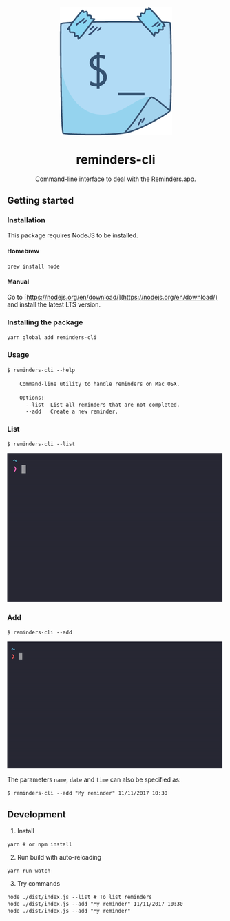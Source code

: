 <p align="center"> 
<img align="center" src="media/logo.gif" alt="reminders-cli" title="reminders-cli" />
</p>

<h1 align="center">reminders-cli</h1>
<p align="center">
  Command-line interface to deal with the Reminders.app.
</p>

## Getting started

### Installation

This package requires NodeJS to be installed.

#### Homebrew
```console
brew install node
```

#### Manual
Go to [https://nodejs.org/en/download/](https://nodejs.org/en/download/) and install the latest LTS version.

### Installing the package
```console
yarn global add reminders-cli
```

### Usage

```console
$ reminders-cli --help

    Command-line utility to handle reminders on Mac OSX.

    Options:
      --list  List all reminders that are not completed.
      --add   Create a new reminder.
```

### List

```console
$ reminders-cli --list
```

![List command](media/list_command.gif "List command")

### Add

```console
$ reminders-cli --add
```

![Add command](media/add_command.gif "Add command")

The parameters `name`, `date` and `time` can also be specified as:

```console
$ reminders-cli --add "My reminder" 11/11/2017 10:30
```

## Development

1. Install
```console
yarn # or npm install
```

2. Run build with auto-reloading
```console
yarn run watch
```

3. Try commands
```console
node ./dist/index.js --list # To list reminders
node ./dist/index.js --add "My reminder" 11/11/2017 10:30
node ./dist/index.js --add "My reminder"
```
